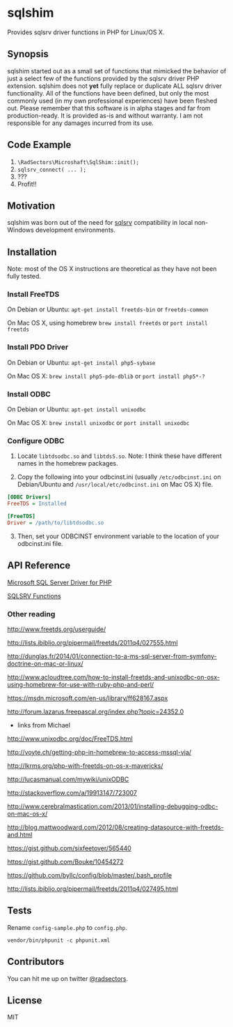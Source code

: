 # sqlshim
Provides sqlsrv driver functions in PHP for Linux/OS X.


## Synopsis

sqlshim started out as a small set of functions that mimicked the behavior of just a select few of the functions provided by the sqlsrv driver PHP extension.
sqlshim does not **yet** fully replace or duplicate ALL sqlsrv driver functionality. All of the functions have been defined, but only the most commonly used (in my own professional experiences) have been fleshed out.
Please remember that this software is in alpha stages and far from production-ready. It is provided as-is and without warranty. I am not responsible for any damages incurred from its use.


## Code Example

1. ```\RadSectors\Microshaft\SqlShim::init();```
2. ```sqlsrv_connect( ... );```
3. ???
4. Profit!!


## Motivation

sqlshim was born out of the need for [sqlsrv](http://php.net/manual/en/book.sqlsrv.php) compatibility in local non-Windows development environments.


## Installation
Note: most of the OS X instructions are theoretical as they have not been fully tested.

### Install FreeTDS

On Debian or Ubuntu:
```apt-get install freetds-bin``` or ```freetds-common```

On Mac OS X, using homebrew
```brew install freetds``` or ```port install freetds```


### Install PDO Driver

On Debian or Ubuntu:
```apt-get install php5-sybase```

On Mac OS X:
```brew install php5-pdo-dblib``` or ```port install php5*-?```

### Install ODBC

On Debian or Ubuntu:
```apt-get install unixodbc```

On Mac OS X:
```brew install unixodbc``` or ```port install unixodbc```


### Configure ODBC

1. Locate ```libtdsodbc.so``` and ```libtdsS.so```. Note: I think these have different names in the homebrew packages.

2. Copy the following into your odbcinst.ini (usually ```/etc/odbcinst.ini``` on Debian/Ubuntu and ```/usr/local/etc/odbcinst.ini``` on Mac OS X) file.

```ini
[ODBC Drivers]
FreeTDS = Installed

[FreeTDS]
Driver = /path/to/libtdsodbc.so
```

3. Then, set your ODBCINST environment variable to the location of your odbcinst.ini file.


## API Reference

[Microsoft SQL Server Driver for PHP](http://php.net/manual/en/book.sqlsrv.php)

[SQLSRV Functions](http://php.net/manual/en/ref.sqlsrv.php)

### Other reading

http://www.freetds.org/userguide/

http://lists.ibiblio.org/pipermail/freetds/2011q4/027555.html

http://dunglas.fr/2014/01/connection-to-a-ms-sql-server-from-symfony-doctrine-on-mac-or-linux/

http://www.acloudtree.com/how-to-install-freetds-and-unixodbc-on-osx-using-homebrew-for-use-with-ruby-php-and-perl/

https://msdn.microsoft.com/en-us/library/ff628167.aspx

http://forum.lazarus.freepascal.org/index.php?topic=24352.0

- links from Michael

http://www.unixodbc.org/doc/FreeTDS.html

http://voyte.ch/getting-php-in-homebrew-to-access-mssql-via/

http://lkrms.org/php-with-freetds-on-os-x-mavericks/

http://lucasmanual.com/mywiki/unixODBC

http://stackoverflow.com/a/19913147/723007

http://www.cerebralmastication.com/2013/01/installing-debugging-odbc-on-mac-os-x/

http://blog.mattwoodward.com/2012/08/creating-datasource-with-freetds-and.html

https://gist.github.com/sixfeetover/565440

https://gist.github.com/Bouke/10454272

https://github.com/byllc/config/blob/master/.bash_profile

http://lists.ibiblio.org/pipermail/freetds/2011q4/027495.html



## Tests

Rename ```config-sample.php``` to ```config.php```.

```vendor/bin/phpunit -c phpunit.xml```


## Contributors

You can hit me up on twitter [@radsectors](https://twitter.com/radsectors).


## License

MIT
